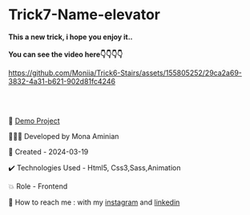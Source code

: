 # Trick7-Name-elevator
 **This a new trick, i hope you enjoy it..**
<br></br>
 **You can see the video here👇👇👇👇**


https://github.com/Moniia/Trick6-Stairs/assets/155805252/29ca2a69-3832-4a31-b621-902d81fc4246

<br></br>


🔗 [Demo Project](https://moniia.github.io/Trick5-Menu-rotate/)

👩🏻‍💻 Developed by Mona Aminian

📆 Created - 2024-03-19

✔️ Technologies Used - Html5, Css3,Sass,Animation

💥 Role - Frontend

📲 How to reach me : with my [instagram](https://www.instagram.com/mona.aminian.web) and [linkedin](https://www.linkedin.com/in/mona-aminian-119427169)

